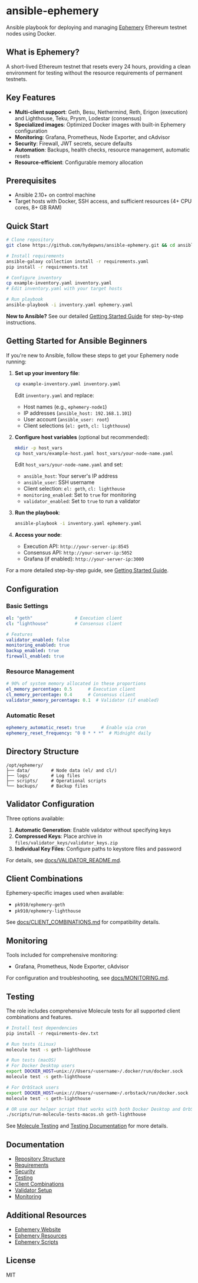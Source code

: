 # ansible-ephemery

Ansible playbook for deploying and managing [Ephemery](https://ephemery.dev/) Ethereum testnet nodes using Docker.

## What is Ephemery?

A short-lived Ethereum testnet that resets every 24 hours, providing a clean environment for testing without the resource requirements of permanent testnets.

## Key Features

- **Multi-client support**: Geth, Besu, Nethermind, Reth, Erigon (execution) and Lighthouse, Teku, Prysm, Lodestar (consensus)
- **Specialized images**: Optimized Docker images with built-in Ephemery configuration
- **Monitoring**: Grafana, Prometheus, Node Exporter, and cAdvisor
- **Security**: Firewall, JWT secrets, secure defaults
- **Automation**: Backups, health checks, resource management, automatic resets
- **Resource-efficient**: Configurable memory allocation

## Prerequisites

- Ansible 2.10+ on control machine
- Target hosts with Docker, SSH access, and sufficient resources (4+ CPU cores, 8+ GB RAM)

## Quick Start

```bash
# Clone repository
git clone https://github.com/hydepwns/ansible-ephemery.git && cd ansible-ephemery

# Install requirements
ansible-galaxy collection install -r requirements.yaml
pip install -r requirements.txt

# Configure inventory
cp example-inventory.yaml inventory.yaml
# Edit inventory.yaml with your target hosts

# Run playbook
ansible-playbook -i inventory.yaml ephemery.yaml
```

**New to Ansible?** See our detailed [Getting Started Guide](docs/GETTING_STARTED.md) for step-by-step instructions.

## Getting Started for Ansible Beginners

If you're new to Ansible, follow these steps to get your Ephemery node running:

1. **Set up your inventory file**:

   ```bash
   cp example-inventory.yaml inventory.yaml
   ```

   Edit `inventory.yaml` and replace:
   - Host names (e.g., `ephemery-node1`)
   - IP addresses (`ansible_host: 192.168.1.101`)
   - User account (`ansible_user: root`)
   - Client selections (`el: geth`, `cl: lighthouse`)

2. **Configure host variables** (optional but recommended):

   ```bash
   mkdir -p host_vars
   cp host_vars/example-host.yaml host_vars/your-node-name.yaml
   ```

   Edit `host_vars/your-node-name.yaml` and set:
   - `ansible_host`: Your server's IP address
   - `ansible_user`: SSH username
   - Client selection: `el: geth`, `cl: lighthouse`
   - `monitoring_enabled`: Set to `true` for monitoring
   - `validator_enabled`: Set to `true` to run a validator

3. **Run the playbook**:

   ```bash
   ansible-playbook -i inventory.yaml ephemery.yaml
   ```

4. **Access your node**:
   - Execution API: `http://your-server-ip:8545`
   - Consensus API: `http://your-server-ip:5052`
   - Grafana (if enabled): `http://your-server-ip:3000`

For a more detailed step-by-step guide, see [Getting Started Guide](docs/GETTING_STARTED.md).

## Configuration

### Basic Settings

```yaml
el: "geth"                # Execution client
cl: "lighthouse"          # Consensus client

# Features
validator_enabled: false
monitoring_enabled: true
backup_enabled: true
firewall_enabled: true
```

### Resource Management

```yaml
# 90% of system memory allocated in these proportions
el_memory_percentage: 0.5      # Execution client
cl_memory_percentage: 0.4      # Consensus client
validator_memory_percentage: 0.1  # Validator (if enabled)
```

### Automatic Reset

```yaml
ephemery_automatic_reset: true      # Enable via cron
ephemery_reset_frequency: "0 0 * * *"  # Midnight daily
```

## Directory Structure

```
/opt/ephemery/
├── data/        # Node data (el/ and cl/)
├── logs/        # Log files
├── scripts/     # Operational scripts
└── backups/     # Backup files
```

## Validator Configuration

Three options available:

1. **Automatic Generation**: Enable validator without specifying keys
2. **Compressed Keys**: Place archive in `files/validator_keys/validator_keys.zip`
3. **Individual Key Files**: Configure paths to keystore files and password

For details, see [docs/VALIDATOR_README.md](docs/VALIDATOR_README.md).

## Client Combinations

Ephemery-specific images used when available:

- `pk910/ephemery-geth`
- `pk910/ephemery-lighthouse`

See [docs/CLIENT_COMBINATIONS.md](docs/CLIENT_COMBINATIONS.md) for compatibility details.

## Monitoring

Tools included for comprehensive monitoring:

- Grafana, Prometheus, Node Exporter, cAdvisor

For configuration and troubleshooting, see [docs/MONITORING.md](docs/MONITORING.md).

## Testing

The role includes comprehensive Molecule tests for all supported client combinations and features.

```bash
# Install test dependencies
pip install -r requirements-dev.txt

# Run tests (Linux)
molecule test -s geth-lighthouse

# Run tests (macOS)
# For Docker Desktop users
export DOCKER_HOST=unix:///Users/<username>/.docker/run/docker.sock
molecule test -s geth-lighthouse

# For OrbStack users
export DOCKER_HOST=unix:///Users/<username>/.orbstack/run/docker.sock
molecule test -s geth-lighthouse

# OR use our helper script that works with both Docker Desktop and OrbStack
./scripts/run-molecule-tests-macos.sh geth-lighthouse
```

See [Molecule Testing](./molecule/README.md) and [Testing Documentation](./docs/TESTING.md) for more details.

## Documentation

- [Repository Structure](docs/REPOSITORY_STRUCTURE.md)
- [Requirements](docs/REQUIREMENTS.md)
- [Security](docs/SECURITY.md)
- [Testing](docs/TESTING.md)
- [Client Combinations](docs/CLIENT_COMBINATIONS.md)
- [Validator Setup](docs/VALIDATOR_README.md)
- [Monitoring](docs/MONITORING.md)

## Additional Resources

- [Ephemery Website](https://ephemery.dev/)
- [Ephemery Resources](https://github.com/ephemery-testnet/ephemery-resources)
- [Ephemery Scripts](https://github.com/ephemery-testnet/ephemery-scripts)

## License

MIT
